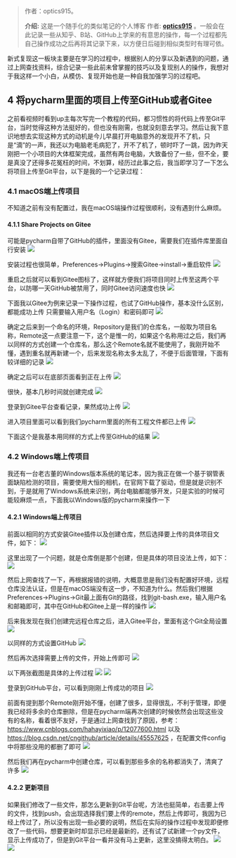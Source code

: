 > 作者：optics915。
>
> **介绍:** 这是一个随手化的类似笔记的个人博客 作者: **[optics915](https://optics915.gitee.io/docsify-blog)** 。一般会在此记录一些从知乎、B站、GitHub上学来的有意思的操作，每一个过程都先自己操作成功之后再将其记录下来，以方便日后碰到相似类型时有理可依。

新式复现这一板块主要是在学习的过程中，根据别人的分享以及新遇到的问题，通过上网查找资料，综合记录一些此前未曾掌握的技巧以及复现别人的操作，我想对于我这样一个小白，从模仿、复现开始也是一种自我加强学习的过程吧。

## 4 将pycharm里面的项目上传至GitHub或者Gitee
之前看视频时看到up主每次写完一个教程的代码，都习惯性的将代码上传至Git平台，当时觉得这种方法挺好的，但也没有刚需，也就没刻意去学习。然后让我下意识地想去实现这种方式的动机是今儿早晨打开电脑意外的发现开不了机，只是“滴”的一声，我还以为电脑老毛病犯了，开不了机了，顿时吓了一跳，因为昨天刚把一个小项目的大体框架完成，虽然有两台电脑，大致备份了一些，但不全，要是真没了还得多花冤枉的时间，不划算，经历过此事之后，我当即学习了一下怎么将项目上传至Git平台，以下是我的一个记录过程：
### 4.1 macOS端上传项目
不知道之前有没有配置过，我在macOS端操作过程很顺利，没有遇到什么麻烦。
#### 4.1.1 Share Projects on Gitee
可能是pycharm自带了GitHub的插件，里面没有Gitee，需要我们在插件库里面自行安装
![](https://s1.ax1x.com/2020/09/19/wIMdlF.jpg)

安装过程也很简单，Preferences->Plugins->搜索Gitee->install->重启软件
![](https://s1.ax1x.com/2020/09/19/wIKLL9.jpg)

重启之后就可以看到Gitee图标了，这样就方便我们将项目同时上传至这两个平台，以防哪一天GitHub被禁用了，同时Gitee访问速度也快
![](https://s1.ax1x.com/2020/09/19/wIKvIx.jpg)

下面我以Gitee为例来记录一下操作过程，也试了GitHub操作，基本没什么区别，都能成功上传
只需要输入用户名（Login）和密码即可
![](https://s1.ax1x.com/2020/09/19/wIKqsJ.jpg)

确定之后来到一个命名的环境，Repository是我们的仓库名，一般取为项目名称，Remote这一点要注意一下，这个是惟一的，如果这个名称用过之后，我们再以同样的方式创建一个仓库名，那么这个Remote名就不能使用了，我刚开始不懂，遇到重名就再新建一个，后来发现名称太多太乱了，不便于后面管理，下面有较详细的记录
![](https://s1.ax1x.com/2020/09/19/wIKbM4.jpg)

确定之后可以在底部页面看到正在上传
![](https://s1.ax1x.com/2020/09/19/wIKjd1.jpg)

很快，基本几秒时间就创建完成
![](https://s1.ax1x.com/2020/09/19/wIKzi6.jpg)

登录到Gitee平台查看记录，果然成功上传
![](https://s1.ax1x.com/2020/09/19/wIMSJK.jpg)

进入项目里面可以看到我们pycharm里面的所有工程文件都已上传
![](https://s1.ax1x.com/2020/09/19/wIM9zD.jpg)

下面这个是我基本用同样的方式上传至GitHub的结果
![](https://s1.ax1x.com/2020/09/19/wIMpRO.jpg)

### 4.2 Windows端上传项目
我还有一台老古董的Windows版本系统的笔记本，因为我正在做一个基于钢管表面缺陷检测的项目，需要使用大恒的相机，在官网下载了驱动，但是就是识别不到，于是就用了Windows系统来识别，两台电脑都能够开发，只是实验的时候可能较麻烦一点，下面我以Windows版的pycharm来操作一下

#### 4.2.1 Windows端上传项目
前面以相同的方式安装Gitee插件以及创建仓库，然后选择要上传的具体项目文件，如下：
![](https://s1.ax1x.com/2020/09/19/wIMKSS.jpg)

这里出现了一个问题，就是仓库倒是那个创建，但是具体的项目没法上传，如下：
![](https://s1.ax1x.com/2020/09/19/wIMnW8.jpg)

然后上网查找了一下，再根据报错的说明，大概意思是我们没有配置好环境，远程仓库没法认证，但是在macOS端没有这一步，不知道为什么。然后我们根据Preferences->Plugins->Git最上面有Git的路径，找到git-bash.exe，输入用户名和邮箱即可，其中在GitHub和Gitee上是一样的操作
![](https://s1.ax1x.com/2020/09/19/wIMQyQ.jpg)

后来我发现在我们创建完远程仓库之后，进入Gitee平台，里面有这个Git全局设置
![](https://s1.ax1x.com/2020/09/19/wIMMQg.jpg)

以同样的方式设置GitHub
![](https://s1.ax1x.com/2020/09/19/wIMmJf.jpg)

然后再次选择需要上传的文件，开始上传即可
![](https://s1.ax1x.com/2020/09/19/wIMlLj.jpg)

以下两张截图是具体的上传过程
![](https://s1.ax1x.com/2020/09/19/wIM3es.jpg)
![](https://s1.ax1x.com/2020/09/19/wIM8wn.jpg)

登录到GitHub平台，可以看到刚刚上传成功的项目
![](https://s1.ax1x.com/2020/09/19/wIMGoq.jpg)

前面有提到那个Remote刚开始不懂，创建了很多，显得很乱，不利于管理，即便我已经将多余的仓库删除，但是在pycharm端再次创建的时候依然会出现这些没有的名称，看着很不友好，于是通过上网查找到了原因，参考：https://www.cnblogs.com/hahayixiao/p/12077600.html 以及 https://blog.csdn.net/cngithub/article/details/45557625 ，在配置文件config中将那些没用的都删了即可
![](https://s1.ax1x.com/2020/09/19/wIMNWT.jpg)

然后我们再在pycharm中创建仓库，可以看到那些多余的名称都消失了，清爽了许多
![](https://s1.ax1x.com/2020/09/19/wIMYF0.jpg)

#### 4.2.2 更新项目
如果我们修改了一些文件，那怎么更新到Git平台呢，方法也挺简单，右击要上传的文件，找到push，会出现选择我们要上传的remote，然后上传即可，我因为已经上传过了，所以没有出现一些必要的说明，然后在实际的操作过程中发现即便修改了一些代码，想要更新时却显示已经是最新的，还有试了试新建一个py文件，显示上传成功了，但是到Git平台一看并没有马上更新，这里没搞得太明白。
![](https://s1.ax1x.com/2020/09/19/wIMaSU.jpg)
![](https://s1.ax1x.com/2020/09/19/wIMtYV.jpg)

